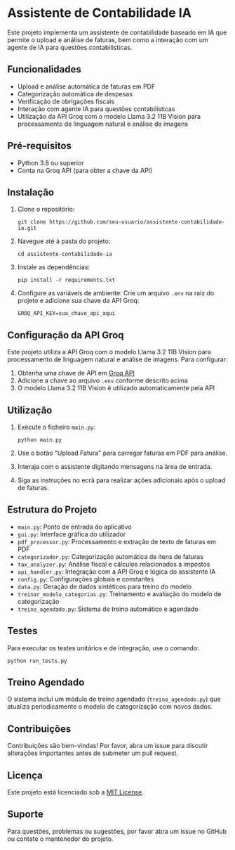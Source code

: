 # Assistente de Contabilidade IA

Este projeto implementa um assistente de contabilidade baseado em IA que permite o upload e análise de faturas, bem como a interação com um agente de IA para questões contabilísticas.

## Funcionalidades

- Upload e análise automática de faturas em PDF
- Categorização automática de despesas
- Verificação de obrigações fiscais
- Interação com agente IA para questões contabilísticas
- Utilização da API Groq com o modelo Llama 3.2 11B Vision para processamento de linguagem natural e análise de imagens

## Pré-requisitos

- Python 3.8 ou superior
- Conta na Groq API (para obter a chave da API)

## Instalação

1. Clone o repositório:
   ```
   git clone https://github.com/seu-usuario/assistente-contabilidade-ia.git
   ```

2. Navegue até à pasta do projeto:
   ```
   cd assistente-contabilidade-ia
   ```

3. Instale as dependências:
   ```
   pip install -r requirements.txt
   ```

4. Configure as variáveis de ambiente:
   Crie um arquivo `.env` na raiz do projeto e adicione sua chave da API Groq:
   ```
   GROQ_API_KEY=sua_chave_api_aqui
   ```

## Configuração da API Groq

Este projeto utiliza a API Groq com o modelo Llama 3.2 11B Vision para processamento de linguagem natural e análise de imagens. Para configurar:

1. Obtenha uma chave de API em [Groq API](https://console.groq.com/)
2. Adicione a chave ao arquivo `.env` conforme descrito acima
3. O modelo Llama 3.2 11B Vision é utilizado automaticamente pela API

## Utilização

1. Execute o ficheiro `main.py`:
   ```
   python main.py
   ```

2. Use o botão "Upload Fatura" para carregar faturas em PDF para análise.
3. Interaja com o assistente digitando mensagens na área de entrada.
4. Siga as instruções no ecrã para realizar ações adicionais após o upload de faturas.

## Estrutura do Projeto

- `main.py`: Ponto de entrada do aplicativo
- `gui.py`: Interface gráfica do utilizador
- `pdf_processor.py`: Processamento e extração de texto de faturas em PDF
- `categorizador.py`: Categorização automática de itens de faturas
- `tax_analyzer.py`: Análise fiscal e cálculos relacionados a impostos
- `api_handler.py`: Integração com a API Groq e lógica do assistente IA
- `config.py`: Configurações globais e constantes
- `data.py`: Geração de dados sintéticos para treino do modelo
- `treinar_modelo_categorias.py`: Treinamento e avaliação do modelo de categorização
- `treino_agendado.py`: Sistema de treino automático e agendado

## Testes

Para executar os testes unitários e de integração, use o comando:
```
python run_tests.py
```

## Treino Agendado

O sistema inclui um módulo de treino agendado (`treino_agendado.py`) que atualiza periodicamente o modelo de categorização com novos dados.

## Contribuições

Contribuições são bem-vindas! Por favor, abra um issue para discutir alterações importantes antes de submeter um pull request.

## Licença

Este projeto está licenciado sob a [MIT License](LICENSE).

## Suporte

Para questões, problemas ou sugestões, por favor abra um issue no GitHub ou contate o mantenedor do projeto.
